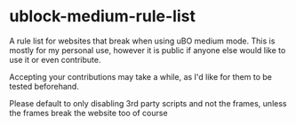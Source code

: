 # ublock-medium-rule-list
A rule list for websites that break when using uBO medium mode. This is mostly for my personal use, however it is public if anyone else would like to use it or even contribute. 

Accepting your contributions may take a while, as I'd like for them to be tested beforehand. 

Please default to only disabling 3rd party scripts and not the frames, unless the frames break the website too of course
